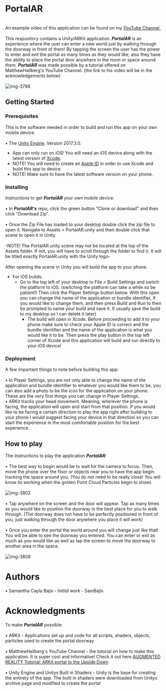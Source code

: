 # PortalAR
<br /> An example video of this application can be found on my [YouTube Channel.](https://www.youtube.com/watch?v=efhcD0uHics "YouTube")
<br />
<br />This respository contains a Unity/ARKit application. **_PortalAR_** is an experience where the user can enter a new world just by walking through the doorway in front of them! By tapping the screen the user has the power to enter and exit the portal as many times as they would like; also they have the ability to place the portal door anywhere in the room or space around them. **_PortalAR_** was made possible by a tutorial offered on MatthewHallberg's YouTube Channel. (the link to his video will be in the acknowledgements below) 
<br />
<br /> ![img-3798](https://user-images.githubusercontent.com/35173600/45730740-862c9e80-bba1-11e8-9bd7-b30f4d0be4b4.JPG)


## Getting Started

### Prerequisites
This is the software needed in order to build and run this app on your own mobile device:
<br />
<br /> • The [Unity Engine](https://unity3d.com/get-unity/download/archive "Unity 3D download"). Version 2017.3.0.
<br />
- App can only run on iOS! You will need an iOS device along with the latest version of [Xcode](https://developer.apple.com/download/ "Xcode 9.3 Beta").
- NOTE! You will need to create an [Apple ID](https://appleid.apple.com/account#!&page=create "Developer Account") in order to use Xcode and build this app to device.
- NOTE! Make sure to have the latest software version on your phone.

### Installing
Instructions to get **_PortalAR_** your own mobile device:
<br />
<br /> • In **_PortalAR's_** repo, click the green button "Clone or download" and then click "Download Zip".
<br />
<br /> • Once the Zip File has loaded to your desktop double click the zip file to open it. Navigate to Assets > PortalAR.unity and then double click that scene to open it in Unity.
<br />
<br /> -NOTE! The PortalAR.unity scene may not be located at the top of the Assets folder. If not, you will have to scroll through the folder to find it. It will be titled exactly PortalAR.unity with the Unity logo-
<br />
<br /> After opening the scene in Unity you will build the app to your phone.
<br />
- For iOS builds:
   - Go to the top left of your desktop to File > Build Settings and switch the platform to iOS. (switching the platform can take a while so be patient!) Then click the Player Settings button below. With this open you can change the name of the application or bundle identifier, if you would like to change them, and then press Build and Run to then be prompted to name your build and save it. (I usually save the build to my desktop so I can delete it later) 
     - The build will open in Xcode. Before proceeding to add it to your phone make sure to check your Apple ID is correct and the bundle identifier and the name of the application is what you would like it to be. Then press the play button in the top left corner of Xcode and this application will build and run directly to your iOS device!

### Deployment
A few important things to note before building this app:
<br />
<br /> • In Player Settings, you are not only able to change the name of the application and bundle identifier to whatever you would like them to be, you can also add a photo to be the icon for the application on your phone. These are the very first things you can change in Player Settings.
<br /> • ARKit tracks your head movement. Meaning, wherever the phone is facing, the application will open and start from that position. If you would like to be facing a certain direction to play the app right after building to your phone I would suggest facing your device in that direction so you can start the experience in the most comfortable position for the best experience.


## How to play
The instructions to play the application **_PortalAR_**:
<br />
<br /> • The best way to begin would be to wait for the camera to focus. Then, move the phone over the floor or objects near you to have the app begin tracking the space around you. (You do not need to be really close! You will know its working when the golden Point Cloud Particles begin to show)
<br />
<br /> ![img-3802](https://user-images.githubusercontent.com/35173600/45730753-98a6d800-bba1-11e8-948f-e1e8731fb461.JPG)
<br /> 
<br /> • Tap anywhere on the screen and the door will appear. Tap as many times as you would like to position the doorway in the best place for you to walk through. (The doorway does not have to be perfectly positioned in front of you, just walking through the door anywhere you place it will work)
<br />
<br /> • Once you enter the portal the world around you will change just like that! You will be able to see the doorway you entered. You can enter or exit as much as you would like as well as tap the screen to move the doorway to another area in the space.
<br />
<br /> ![img-3808](https://user-images.githubusercontent.com/35173600/45730775-c12ed200-bba1-11e8-81fa-41840ada0c1e.JPG)

# Authors
• Samantha Cayla Bajis - _Initial work_ - SamBajis

# Acknowledgments
To make **_PortalAR_** possible:
<br /> 
<br /> • ARKit - Applications set up and code for all scripts, shaders, objects, particles used to create the portal doorway
<br /> 
<br /> • MatthewHallberg's YouTube Channel - the tutorial on how to make this application. It is super cool and informative! Check it out here [AUGMENTED REALITY Tutorial: ARKit portal to the Upside Down](https://www.youtube.com/watch?v=Z5AmqMuNi08 "YouTube")
<br /> 
<br /> • Unity Engine and Unitys Built in Shaders - Unity is the base for creating the entirety of the app. The built in shaders were downloaded from Unitys archive page and modified to create the portal
